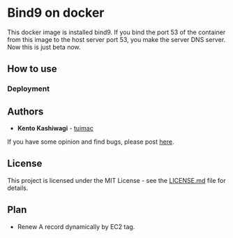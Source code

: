 # Bind9 on docker

This docker image is installed bind9. If you bind the port 53 of the container from this image to the host server port 53, you make the server DNS server.
Now this is just beta now.

## How to use

### Deployment

## Authors

* **Kento Kashiwagi** - [tuimac](https://github.com/tuimac)

If you have some opinion and find bugs, please post [here](https://github.com/tuimac/openvpn/issues).

## License

This project is licensed under the MIT License - see the [LICENSE.md](LICENSE.md) file for details.

## Plan

- Renew A record dynamically by EC2 tag.
